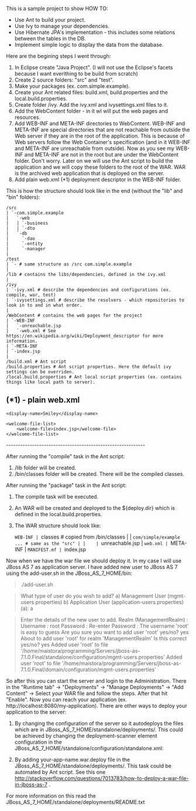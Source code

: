 This is a sample project to show HOW TO:
* Use Ant to build your project.
* Use Ivy to manage your dependencies.
* Use Hibernate JPA's implementation - this includes some relations between the tables in the DB.
* Implement simple logic to display the data from the database.

Here are the begining steps I went through:
1. In Eclipse create "Java Project". (I will not use the Eclipse's facets because I want everithing to be build from scratch)
2. Create 2 source folders: "src" and "test".
3. Make your packages (ex. com.simple.example). 
5. Create your Ant related files: build.xml, build.properties and the local.build.properties.
6. Create folder /ivy. Add the ivy.xml and ivysettings.xml files to it.
7. Add the WebContent folder - in it wI will put the web pages and resources.
8. Add WEB-INF and META-INF directories to WebContent. WEB-INF and META-INF are special directories that are not reachable from outside the Web server if they are in the root of the application. This is because of Web servers follow the Web Container's specification (and in it WEB-INF and META-INF are unreachable from outside). Now as you see my WEB-INF and META-INF are not in the root but are under the WebContent folder. Don't worry. Later on we will use the Ant script to build the application and we will copy these folders to the root of the WAR. WAR is the archived web application that is deployed on the server.
9. Add plain web.xml (*1) deployment descriptor in the WEB-INF folder.

This is how the structure should look like in the end (without the "lib" and "bin" folders):  

    /src
    | `-com.simple.example
    |	`-web
    |	| `-business
    |	| `-dto
    |	`-db
    |	  `-dao
    |	  `-entity
    |	  `-manager
    |
    /test
    | `- # same structure as /src com.simple.example
    |
    /lib # contains the libs/dependencies, defined in the ivy.xml
    |
    /ivy
    | `-ivy.xml # describe the dependencies and configurations (ex. compile, war, test)
    | `-ivysettings.xml # describe the resolvers - which repositories to look in to and in what order.
    |
    /WebContent # contains the web pages for the project
    | `-WEB-INF
    |   `-unreachable.jsp
    |   `-web.xml # See https://en.wikipedia.org/wiki/Deployment_descriptor for more information.
    | `-META-INF
    | `-index.jsp
    |
    /build.xml # Ant script
    /build.properties # Ant script properties. Here the default ivy settings can be overriden.
    /local.build.properties # Ant local script properties (ex. contains things like local path to server).


(*1) - plain web.xml 
-----------------------------------------------------------
<?xml version="1.0" encoding="UTF-8"?>
<web-app xmlns:xsi="http://www.w3.org/2001/XMLSchema-instance"
	xmlns="http://java.sun.com/xml/ns/javaee" xmlns:web="http://java.sun.com/xml/ns/javaee/web-app_2_5.xsd"
	xsi:schemaLocation="http://java.sun.com/xml/ns/javaee http://java.sun.com/xml/ns/javaee/web-app_3_0.xsd"
	id="WebApp_ID" version="3.0">
	
	<display-name>Smiley</display-name>
	
	<welcome-file-list>
		<welcome-file>index.jsp</welcome-file>
	</welcome-file-list>

</web-app>
-----------------------------------------------------------


After running the "compile" task in the Ant script:
1. /lib folder will be created.
2. /bin/classes folder will be created. There will be the compiled classes.

After running the "package" task in the Ant script:
1. The compile task will be executed.
2. An WAR will be created and deployed to the ${deploy.dir} which is defined in the local.build.properties.
3. The WAR structure should look like:

    `WEB-INF
    | `classes                  # copied from /bin/classes
    | | `com/simple/example ... # same as the "src"
    | |   
    | `unreachable.jsp
    | `web.xml
    |
    `META-INF
    | `MANIFEST.mf
    |
    `index.jsp


Now when we have the war file we should deploy it. In my case I will use JBoss AS 7 as application server.
I have added new user to JBoss AS 7 using the add-user.sh in the JBoss_AS_7_HOME/bin:

> ./add-user.sh 

>What type of user do you wish to add? 
> a) Management User (mgmt-users.properties) 
> b) Application User (application-users.properties)
>(a): a

>Enter the details of the new user to add.
>Realm (ManagementRealm) : 
>Username : root
>Password : 
>Re-enter Password : 
>The username 'root' is easy to guess
>Are you sure you want to add user 'root' yes/no? yes
>About to add user 'root' for realm 'ManagementRealm'
>Is this correct yes/no? yes
>Added user 'root' to file '/home/maistora/programming/Servers/jboss-as-7.1.0.Final/standalone/configuration/mgmt-users.properties'
>Added user 'root' to file '/home/maistora/programming/Servers/jboss-as-7.1.0.Final/domain/configuration/mgmt-users.properties'

So after this you can start the server and login to the Administration.
There in the "Runtime tab" -> "Deployments" -> "Manage Deployments" -> "Add Content" -> Select your WAR file and follow the steps. After that hit "Enable". Now you can reach your application (ex. http://localhost:8080/my-application).
There are other ways to deploy your application to the server:

1. By changing the configuration of the server so it autodeploys the files which are in JBoss_AS_7_HOME/standalone/deployments/. This could be achieved by changing the deployment-scanner element configuration in the JBoss_AS_7_HOME/standalone/configuration/standalone.xml:
    <deployment-scanner scan-interval="5000" relative-to="jboss.server.base.dir" path="deployments" auto-deploy-zipped="true" auto-deploy-exploded="true"/>

2. By adding your-app-name.war.deploy file in the JBoss_AS_7_HOME/standalone/deployments/. This task could be automated by Ant script. See this one http://stackoverflow.com/questions/7013783/how-to-deploy-a-war-file-in-jboss-as-7 .

For more information on this read the JBoss_AS_7_HOME/standalone/deployments/README.txt

